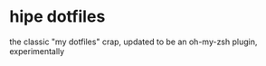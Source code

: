 # hipe dotfiles

the classic "my dotfiles" crap, updated to be an oh-my-zsh plugin, experimentally

